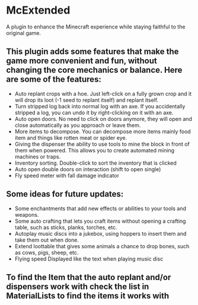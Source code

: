 # McExtended
A plugin to enhance the Minecraft experience while staying faithful to the original game.


## This plugin adds some features that make the game more convenient and fun, without changing the core mechanics or balance. Here are some of the features:

- Auto replant crops with a hoe. Just left-click on a fully grown crop and it will drop its loot (-1 seed to replant itself) and replant itself.
- Turn stripped log back into normal log with an axe. If you accidentally stripped a log, you can undo it by right-clicking on it with an axe.
- Auto open doors. No need to click on doors anymore, they will open and close automatically as you approach or leave them.
- More items to decompose. You can decompose more items mainly food item and things like rotten meat or spider eye.
- Giving the dispenser the ability to use tools to mine the block in front of them when powered. This allows you to create automated mining machines or traps.
- Inventory sorting. Double-click to sort the inventory that is clicked
- Auto open double doors on interaction (shift to open single) 
- Fly speed meter with fall damage indicator


## Some ideas for future updates:

- Some enchantments that add new effects or abilities to your tools and weapons.
- Some auto crafting that lets you craft items without opening a crafting table, such as sticks, planks, torches, etc.
- Autoplay music discs into a jukebox, using hoppers to insert them and take them out when done.
- Extend loottable that gives some animals a chance to drop bones, such as cows, pigs, sheep, etc.
- Flying speed Displayed like the text when playing music disc

## To find the Item that the auto replant and/or dispensers work with check the list in MaterialLists to find the items it works with
